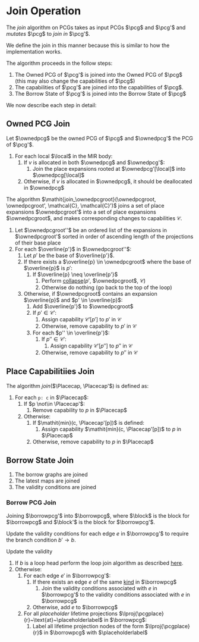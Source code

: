 # Join Operation

The *join* algorithm on PCGs takes as input PCGs $\pcg$ and $\pcg'$ and
*mutates* $\pcg$ to *join in* $\pcg'$.

<div class="info">

We define the join in this manner because this is similar to how the
implementation works.

</div>

The algorithm proceeds in the follow steps:

1. The Owned PCG of $\pcg'$ is joined into the Owned PCG of $\pcg$ (this may also change the capabilities of $\pcg$)
2. The capabilities of $\pcg'$ are joined into the capabilities of $\pcg$.
3. The Borrow State of $\pcg'$ is joined into the Borrow State of $\pcg$

We now describe each step in detail:

## Owned PCG Join

Let $\ownedpcg$ be the owned PCG of $\pcg$ and $\ownedpcg'$ the PCG of $\pcg'$.

1. For each local $\local$ in the MIR body:
    1. If $v$ is allocated in both $\ownedpcg$ and $\ownedpcg'$:
        1. Join the place expansions rooted at $\ownedpcg'[\local]$ into $\ownedpcg[\local]$
    2. Otherwise, if $v$ is allocated in $\ownedpcg$, it should be deallocated in $\ownedpcg$

The algorithm $\mathit{join_\ownedpcgroot}(\ownedpcgroot, \ownedpcgroot', \mathcal{C}, \mathcal{C}')$ joins a set of place expansions $\ownedpcgroot'$ into a set of place expansions $\ownedpcgroot$, and makes corresponding changes to capabilities $\mathcal{C}$.

1. Let $\ownedpcgroot''$ be an ordered list of the expansions in $\ownedpcgroot'$ sorted in order of ascending length of the projections of their base place
2. For each $\overline{p'}$ in $\ownedpcgroot''$:
    1. Let $p'$ be the base of $\overline{p'}$.
    2. If there exists a $\overline{p} \in \ownedpcgroot$ where the base of $\overline{p}$ is $p'$:
        1. If $\overline{p} \neq \overline{p'}$
            1. Perform [collapse](./owned-pcg-operations.md/#collapse)($p'$, $\ownedpcgroot$, $\mathcal{C}$)
            2. Otherwise do nothing (go back to the top of the loop)
    3. Otherwise, if $\ownedpcgroot$ contains an expansion $\overline{p}$ and
       $p' \in \overline{p}$:
       1. Add $\overline{p'}$ to $\ownedpcgroot$
       2. If $p' \in \mathcal{C}'$:
            1. Assign capability $\mathcal{C}'[p']$ to $p'$ in $\mathcal{C}$
            2. Otherwise, remove capability to $p'$ in $\mathcal{C}$
       3. For each $p'' \in \overline{p'}$:
            1. If $p'' \in \mathcal{C}'$:
                1. Assign capability $\mathcal{C}'[p'']$ to $p''$ in $\mathcal{C}$
            2. Otherwise, remove capability to $p''$ in $\mathcal{C}$

## Place Capabilitiies Join

The algorithm *join*($\Placecap, \Placecap'$) is defined as:

1. For each `p: c` in $\Placecap$:
    1. If $p \not\in \Placecap'$:
        1. Remove capability to $p$ in $\Placecap$
    2. Otherwise:
        1. If $\mathit{min}(c, \Placecap'[p])$ is defined:
            1. Assign capability $\mathit{min}(c, \Placecap'[p])$ to $p$ in $\Placecap$
        2. Otherwise, remove capability to $p$ in $\Placecap$

## Borrow State Join

1. The borrow graphs are joined
2. The latest maps are joined
3. The validity conditions are joined

### Borrow PCG Join

Joining $\borrowpcg'$ into $\borrowpcg$, where $\block$ is the block for $\borrowpcg$ and $\block'$ is the block for $\borrowpcg'$.

Update the validity conditions for each edge $e$ in $\borrowpcg'$ to require the
branch condition $b' \rightarrow b$.

Update the validity

1. If $b$ is a loop head perform the loop join algorithm as described [here](./loops.md).
2. Otherwise:
    1. For each edge $e'$ in $\borrowpcg'$:
        1. If there exists an edge $e$ of the same [kind](./definitions/pcg-edges.html#edge-kinds) in $\borrowpcg$
            1. Join the validity conditions associated with $e$ in $\borrowpcg'$ to the validity conditions associated with $e$ in $\borrowpcg$
        2. Otherwise, add $e$ to $\borrowpcg$
    2. For all *placeholder* lifetime projections $\lproj{\pcgplace}{r}~\text{at}~\placeholderlabel$ in $\borrowpcg$:
        1. Label all lifetime projection nodes of the form $\lproj{\pcgplace}{r}$ in $\borrowpcg$ with $\placeholderlabel$
